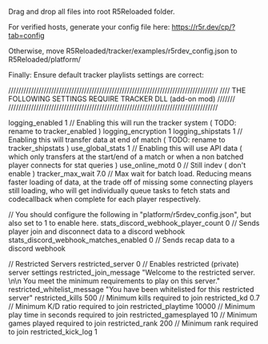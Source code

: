 Drag and drop all files into root R5Reloaded folder. 

For verified hosts, generate your config file here:
https://r5r.dev/cp/?tab=config

Otherwise, move R5Reloaded/tracker/examples/r5rdev_config.json to R5Reloaded/platform/

Finally: Ensure default tracker playlists settings are correct:





///////////////////////////////////////////////////////////////////////////////////
//// THE FOLLOWING SETTINGS REQUIRE TRACKER DLL (add-on mod)				///////
///////////////////////////////////////////////////////////////////////////////////

logging_enabled 								1		// Enabling this will run the tracker system ( TODO: rename to tracker_enabled )
logging_encryption								1
logging_shipstats 								1		// Enabling this will transfer data at end of match ( TODO: rename to tracker_shipstats )
use_global_stats								1		// Enabling this will use API data ( which only transfers at the start/end of a match or when a non batched player connects for stat queries )
use_online_motd 								0		// Still indev ( don't enable )
tracker_max_wait								7.0		// Max wait for batch load. Reducing means faster loading of data, at the trade off of missing some connecting players still loading, who will get individually queue tasks to fetch stats and codecallback when complete for each player respectively.

// You should configure the following in "platform/r5rdev_config.json", but also set to 1 to enable here.
stats_discord_webhook_player_count				0		// Sends player join and disconnect data to a discord webhook
stats_discord_webhook_matches_enabled			0		// Sends recap data to a discord webhook

// Restricted Servers
restricted_server								0		// Enables restricted (private) server settings
restricted_join_message							"Welcome to the restricted server. \n\n You meet the minimum requirements to play on this server."
restricted_whitelist_message					"You have been whitelisted for this restricted server"
restricted_kills								500		// Minimum kills required to join
restricted_kd									0.7		// Minimum K/D ratio required to join
restricted_playtime								10000	// Minimum play time in seconds required to join
restricted_gamesplayed							10		// Minimum games played required to join
restricted_rank									200		// Minimum rank required to join
restricted_kick_log								1